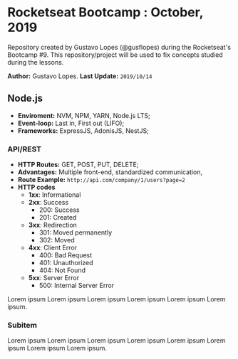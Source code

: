 # Rocketseat Bootcamp : October, 2019
Repository created by Gustavo Lopes (@gusflopes) during the Rocketseat's Bootcamp #9.
This repository/project will be used to fix concepts studied during the lessons.

**Author:** Gustavo Lopes.
**Last Update:** `2019/10/14`

## Node.js
- **Enviroment:** NVM, NPM, YARN, Node.js LTS;
- **Event-loop:** Last in, First out (LIFO);
- **Frameworks:** ExpressJS, AdonisJS, NestJS;

### API/REST
  - **HTTP Routes:** GET, POST, PUT, DELETE;
  - **Advantages:** Multiple front-end, standardized communication,
  - **Route Example:** `http://api.com/company/1/users?page=2`
  - **HTTP codes**
    - **1xx**: Informational
    - **2xx**: Success
      - 200: Success
      - 201: Created
    - **3xx**: Redirection
      - 301: Moved permanently
      - 302: Moved
    - **4xx**: Client Error
      - 400: Bad Request
      - 401: Unauthorized
      - 404: Not Found
    - **5xx**: Server Error
      - 500: Internal Server Error

  




Lorem ipsum Lorem ipsum Lorem ipsum Lorem ipsum Lorem ipsum Lorem ipsum.

### Subitem
Lorem ipsum Lorem ipsum Lorem ipsum Lorem ipsum Lorem ipsum Lorem ipsum Lorem ipsum Lorem ipsum.